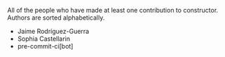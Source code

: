 All of the people who have made at least one contribution to constructor.
Authors are sorted alphabetically.

* Jaime Rodríguez-Guerra
* Sophia Castellarin
* pre-commit-ci[bot]
